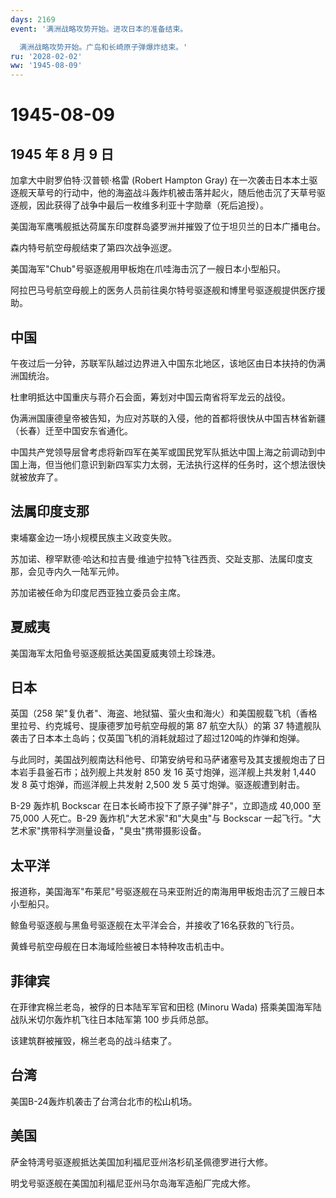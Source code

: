 ```yaml
---
days: 2169
event: '满洲战略攻势开始。进攻日本的准备结束。

  满洲战略攻势开始。广岛和长崎原子弹爆炸结束。'
ru: '2028-02-02'
ww: '1945-08-09'
---
```


# 1945-08-09

## 1945 年 8 月 9 日

加拿大中尉罗伯特·汉普顿·格雷 (Robert Hampton Gray)
在一次袭击日本本土驱逐舰天草号的行动中，他的海盗战斗轰炸机被击落并起火，随后他击沉了天草号驱逐舰，因此获得了战争中最后一枚维多利亚十字勋章（死后追授）。

美国海军鹰嘴舰抵达荷属东印度群岛婆罗洲并摧毁了位于坦贝兰的日本广播电台。

森内特号航空母舰结束了第四次战争巡逻。

美国海军"Chub"号驱逐舰用甲板炮在爪哇海击沉了一艘日本小型船只。

阿拉巴马号航空母舰上的医务人员前往奥尔特号驱逐舰和博里号驱逐舰提供医疗援助。

## 中国

午夜过后一分钟，苏联军队越过边界进入中国东北地区，该地区由日本扶持的伪满洲国统治。

杜聿明抵达中国重庆与蒋介石会面，筹划对中国云南省将军龙云的战役。

伪满洲国康德皇帝被告知，为应对苏联的入侵，他的首都将很快从中国吉林省新疆（长春）迁至中国安东省通化。

中国共产党领导层曾考虑将新四军在美军或国民党军队抵达中国上海之前调动到中国上海，但当他们意识到新四军实力太弱，无法执行这样的任务时，这个想法很快就被放弃了。

## 法属印度支那

柬埔寨金边一场小规模民族主义政变失败。

苏加诺、穆罕默德·哈达和拉吉曼·维迪宁拉特飞往西贡、交趾支那、法属印度支那，会见寺内久一陆军元帅。

苏加诺被任命为印度尼西亚独立委员会主席。

## 夏威夷

美国海军太阳鱼号驱逐舰抵达美国夏威夷领土珍珠港。

## 日本

英国（258
架"复仇者"、海盗、地狱猫、萤火虫和海火）和美国舰载飞机（香格里拉号、约克城号、提康德罗加号航空母舰的第
87 航空大队）的第 37
特遣舰队袭击了日本本土岛屿；仅英国飞机的消耗就超过了超过120吨的炸弹和炮弹。

与此同时，美国战列舰南达科他号、印第安纳号和马萨诸塞号及其支援舰炮击了日本岩手县釜石市；战列舰上共发射
850 发 16 英寸炮弹，巡洋舰上共发射 1,440 发 8 英寸炮弹，而巡洋舰上共发射
2,500 发 5 英寸炮弹。驱逐舰遭到射击。

B-29 轰炸机 Bockscar 在日本长崎市投下了原子弹"胖子"，立即造成 40,000 至
75,000 人死亡。B-29 轰炸机"大艺术家"和"大臭虫"与 Bockscar
一起飞行。"大艺术家"携带科学测量设备，"臭虫"携带摄影设备。

## 太平洋

报道称，美国海军"布莱尼"号驱逐舰在马来亚附近的南海用甲板炮击沉了三艘日本小型船只。

鲸鱼号驱逐舰与黑鱼号驱逐舰在太平洋会合，并接收了16名获救的飞行员。

黄蜂号航空母舰在日本海域险些被日本特种攻击机击中。

## 菲律宾

在菲律宾棉兰老岛，被俘的日本陆军军官和田稔 (Minoru Wada)
搭乘美国海军陆战队米切尔轰炸机飞往日本陆军第 100 步兵师总部。

该建筑群被摧毁，棉兰老岛的战斗结束了。

## 台湾

美国B-24轰炸机袭击了台湾台北市的松山机场。

## 美国

萨金特湾号驱逐舰抵达美国加利福尼亚州洛杉矶圣佩德罗进行大修。

明戈号驱逐舰在美国加利福尼亚州马尔岛海军造船厂完成大修。